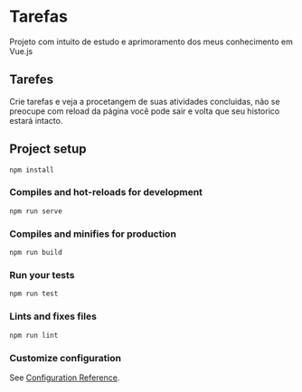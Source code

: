 # Tarefas

Projeto com intuito de estudo e aprimoramento dos meus conhecimento em Vue.js

## Tarefes 

Crie tarefas e veja a procetangem de suas atividades concluidas, não se preocupe com reload da página você pode sair e volta que seu historico estará intacto.

## Project setup
```
npm install
```

### Compiles and hot-reloads for development
```
npm run serve
```

### Compiles and minifies for production
```
npm run build
```

### Run your tests
```
npm run test
```

### Lints and fixes files
```
npm run lint
```

### Customize configuration
See [Configuration Reference](https://cli.vuejs.org/config/).
